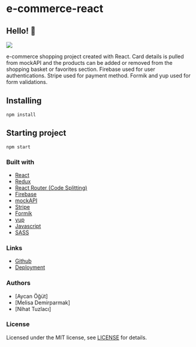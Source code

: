 # e-commerce-react

## Hello! 👋

![](https://media.discordapp.net/attachments/862931841781334046/876543803014643722/Screenshot_2021-08-15_at_22-10-27_More_Home.png?width=1290&height=573)

e-commerce shopping project created with React. Card details is pulled from mockAPI and the products can be added or removed from the shopping basket or favorites section. 
Firebase used for user authentications. Stripe used for payment method. Formik and yup used for form validations.

## Installing

```
npm install
```

## Starting project

```
npm start
```

### Built with

- [React](https://reactjs.org/)
- [Redux](https://react-redux.js.org/)
- [React Router (Code Splitting)](https://reactrouter.com/)
- [Firebase](https://firebase.google.com/)
- [mockAPI](https://mockapi.io/)
- [Stripe](https://stripe.com/)
- [Formik](https://formik.org/)
- [yup](https://github.com/jquense/yup)
- [Javascript](https://javascript.info/)
- [SASS](https://sass-guidelin.es/)

### Links

- [Github](https://github.com/aycanogut/e-commerce-react)
- [Deployment](https://brave-villani-93280e.netlify.app/)

### Authors

- [Aycan Öğüt]
- [Melisa Demirparmak]
- [Nihat Tuzlacı]

### License

Licensed under the MIT license, see [LICENSE](https://github.com/aycanogut/e-commerce-react/blob/main/LICENSE) for details.




